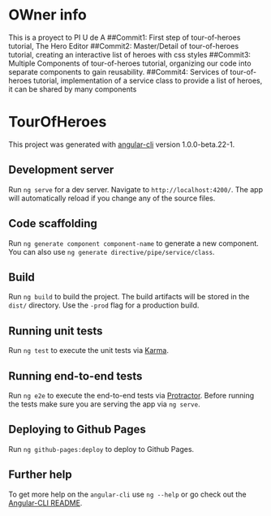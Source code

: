 # OWner info
This is a proyect to PI U de A 
##Commit1: 
First step of tour-of-heroes tutorial, The Hero Editor
##Commit2:
Master/Detail of tour-of-heroes tutorial, creating an interactive list of heroes with css styles 
##Commit3: 
Multiple Components of tour-of-heroes tutorial, organizing our code into separate components to gain reusability.
##Commit4:
Services of tour-of-heroes tutorial, implementation of a service class to provide a list of heroes, it can be shared by many components

# TourOfHeroes

This project was generated with [angular-cli](https://github.com/angular/angular-cli) version 1.0.0-beta.22-1.

## Development server
Run `ng serve` for a dev server. Navigate to `http://localhost:4200/`. The app will automatically reload if you change any of the source files.

## Code scaffolding

Run `ng generate component component-name` to generate a new component. You can also use `ng generate directive/pipe/service/class`.

## Build

Run `ng build` to build the project. The build artifacts will be stored in the `dist/` directory. Use the `-prod` flag for a production build.

## Running unit tests

Run `ng test` to execute the unit tests via [Karma](https://karma-runner.github.io).

## Running end-to-end tests

Run `ng e2e` to execute the end-to-end tests via [Protractor](http://www.protractortest.org/).
Before running the tests make sure you are serving the app via `ng serve`.

## Deploying to Github Pages

Run `ng github-pages:deploy` to deploy to Github Pages.

## Further help

To get more help on the `angular-cli` use `ng --help` or go check out the [Angular-CLI README](https://github.com/angular/angular-cli/blob/master/README.md).
